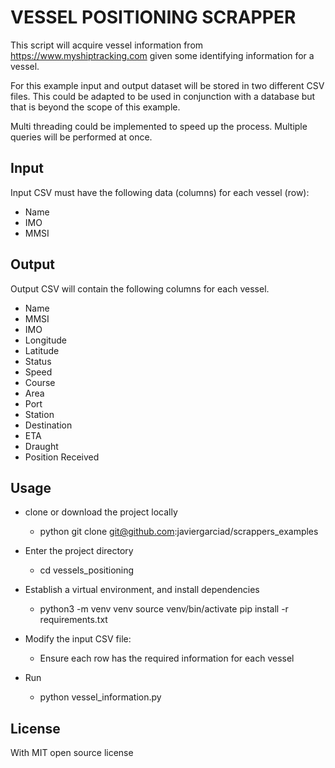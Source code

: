 # VESSEL POSITIONING SCRAPPER

This script will acquire vessel information from 
https://www.myshiptracking.com given some identifying information for a vessel.

For this example input and output dataset will be stored in two different CSV files. This could be adapted to be used in conjunction with a database but that is beyond the scope of this example.

Multi threading could be implemented to speed up the process. Multiple queries will be performed at once.
 
## Input
 Input CSV must have the following data (columns) for each vessel (row):
 
 * Name
 * IMO
 * MMSI

## Output
Output CSV will contain the following columns for each vessel.

 * Name
 * MMSI
 * IMO
 * Longitude
 * Latitude
 * Status
 * Speed
 * Course
 * Area
 * Port
 * Station
 * Destination
 * ETA
 * Draught
 * Position Received
 
## Usage

* clone or download the project locally
    *   python git clone git@github.com:javiergarciad/scrappers_examples

* Enter the project directory
    * cd vessels_positioning

* Establish a virtual environment, and install dependencies
    * python3 -m venv venv source venv/bin/activate pip install -r requirements.txt

* Modify the input CSV file:
    * Ensure each row has the required information for each vessel

* Run
    * python vessel_information.py

## License
With MIT open source license

